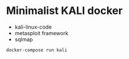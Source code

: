 # Minimalist KALI docker

- kali-linux-code
- metasploit framework
- sqlmap

```shell
docker-compose run kali
```
